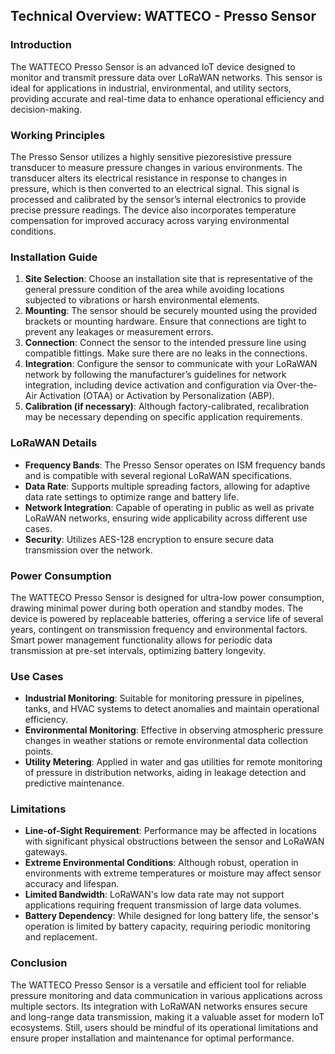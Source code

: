 ## Technical Overview: WATTECO - Presso Sensor

### Introduction
The WATTECO Presso Sensor is an advanced IoT device designed to monitor and transmit pressure data over LoRaWAN networks. This sensor is ideal for applications in industrial, environmental, and utility sectors, providing accurate and real-time data to enhance operational efficiency and decision-making. 

### Working Principles
The Presso Sensor utilizes a highly sensitive piezoresistive pressure transducer to measure pressure changes in various environments. The transducer alters its electrical resistance in response to changes in pressure, which is then converted to an electrical signal. This signal is processed and calibrated by the sensor’s internal electronics to provide precise pressure readings. The device also incorporates temperature compensation for improved accuracy across varying environmental conditions.

### Installation Guide
1. **Site Selection**: Choose an installation site that is representative of the general pressure condition of the area while avoiding locations subjected to vibrations or harsh environmental elements.
2. **Mounting**: The sensor should be securely mounted using the provided brackets or mounting hardware. Ensure that connections are tight to prevent any leakages or measurement errors.
3. **Connection**: Connect the sensor to the intended pressure line using compatible fittings. Make sure there are no leaks in the connections.
4. **Integration**: Configure the sensor to communicate with your LoRaWAN network by following the manufacturer’s guidelines for network integration, including device activation and configuration via Over-the-Air Activation (OTAA) or Activation by Personalization (ABP).
5. **Calibration (if necessary)**: Although factory-calibrated, recalibration may be necessary depending on specific application requirements.

### LoRaWAN Details
- **Frequency Bands**: The Presso Sensor operates on ISM frequency bands and is compatible with several regional LoRaWAN specifications.
- **Data Rate**: Supports multiple spreading factors, allowing for adaptive data rate settings to optimize range and battery life.
- **Network Integration**: Capable of operating in public as well as private LoRaWAN networks, ensuring wide applicability across different use cases.
- **Security**: Utilizes AES-128 encryption to ensure secure data transmission over the network.

### Power Consumption
The WATTECO Presso Sensor is designed for ultra-low power consumption, drawing minimal power during both operation and standby modes. The device is powered by replaceable batteries, offering a service life of several years, contingent on transmission frequency and environmental factors. Smart power management functionality allows for periodic data transmission at pre-set intervals, optimizing battery longevity.

### Use Cases
- **Industrial Monitoring**: Suitable for monitoring pressure in pipelines, tanks, and HVAC systems to detect anomalies and maintain operational efficiency.
- **Environmental Monitoring**: Effective in observing atmospheric pressure changes in weather stations or remote environmental data collection points.
- **Utility Metering**: Applied in water and gas utilities for remote monitoring of pressure in distribution networks, aiding in leakage detection and predictive maintenance.

### Limitations
- **Line-of-Sight Requirement**: Performance may be affected in locations with significant physical obstructions between the sensor and LoRaWAN gateways.
- **Extreme Environmental Conditions**: Although robust, operation in environments with extreme temperatures or moisture may affect sensor accuracy and lifespan.
- **Limited Bandwidth**: LoRaWAN's low data rate may not support applications requiring frequent transmission of large data volumes.
- **Battery Dependency**: While designed for long battery life, the sensor's operation is limited by battery capacity, requiring periodic monitoring and replacement.

### Conclusion
The WATTECO Presso Sensor is a versatile and efficient tool for reliable pressure monitoring and data communication in various applications across multiple sectors. Its integration with LoRaWAN networks ensures secure and long-range data transmission, making it a valuable asset for modern IoT ecosystems. Still, users should be mindful of its operational limitations and ensure proper installation and maintenance for optimal performance.